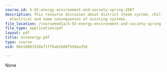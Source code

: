 ```yaml
---
course_id: 5-92-energy-environment-and-society-spring-2007
description: This resource discusses about district steam system, chilled water, campus
  electrical and some consequences of existing systems.
file_location: /coursemedia/5-92-energy-environment-and-society-spring-2007/06e1b081558af1ffbab2b00f5ddaa358_mitenergy.pdf
file_type: application/pdf
layout: pdf
title: mitenergy.pdf
type: course
uid: 06e1b081558af1ffbab2b00f5ddaa358

---
```

None
